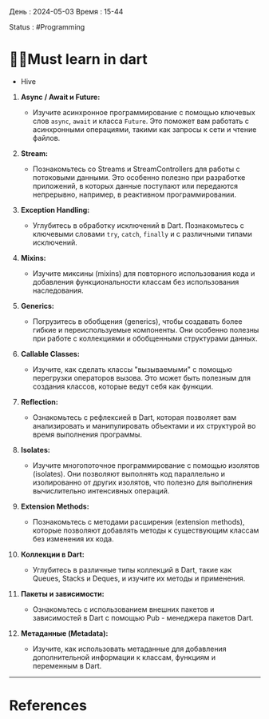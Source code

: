 День : 2024-05-03 
Время : 15-44

Status : #Programming  


# 👨‍💻Must learn in dart

- Hive

1. **Async / Await и Future:**
    
    - Изучите асинхронное программирование с помощью ключевых слов `async`, `await` и класса `Future`. Это поможет вам работать с асинхронными операциями, такими как запросы к сети и чтение файлов.
2. **Stream:**
    
    - Познакомьтесь со Streams и StreamControllers для работы с потоковыми данными. Это особенно полезно при разработке приложений, в которых данные поступают или передаются непрерывно, например, в реактивном программировании.
3. **Exception Handling:**
    
    - Углубитесь в обработку исключений в Dart. Познакомьтесь с ключевыми словами `try`, `catch`, `finally` и с различными типами исключений.
4. **Mixins:**
    
    - Изучите миксины (mixins) для повторного использования кода и добавления функциональности классам без использования наследования.
5. **Generics:**
    
    - Погрузитесь в обобщения (generics), чтобы создавать более гибкие и переиспользуемые компоненты. Они особенно полезны при работе с коллекциями и обобщенными структурами данных.
6. **Callable Classes:**
    
    - Изучите, как сделать классы "вызываемыми" с помощью перегрузки операторов вызова. Это может быть полезным для создания классов, которые ведут себя как функции.
7. **Reflection:**
    
    - Ознакомьтесь с рефлексией в Dart, которая позволяет вам анализировать и манипулировать объектами и их структурой во время выполнения программы.
8. **Isolates:**
    
    - Изучите многопоточное программирование с помощью изолятов (isolates). Они позволяют выполнять код параллельно и изолированно от других изолятов, что полезно для выполнения вычислительно интенсивных операций.
9. **Extension Methods:**
    
    - Познакомьтесь с методами расширения (extension methods), которые позволяют добавлять методы к существующим классам без изменения их кода.
10. **Коллекции в Dart:**
    
    - Углубитесь в различные типы коллекций в Dart, такие как Queues, Stacks и Deques, и изучите их методы и применения.
11. **Пакеты и зависимости:**
    
    - Ознакомьтесь с использованием внешних пакетов и зависимостей в Dart с помощью Pub - менеджера пакетов Dart.
12. **Метаданные (Metadata):**
    
    - Изучите, как использовать метаданные для добавления дополнительной информации к классам, функциям и переменным в Dart.


---
# References


